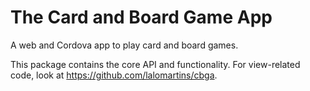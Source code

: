 The Card and Board Game App
===========================

A web and Cordova app to play card and board games.

This package contains the core API and functionality. For view-related code, look at https://github.com/lalomartins/cbga.
